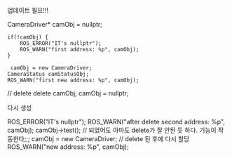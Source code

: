 업데이트 필요!!!

CameraDriver* camObj = nullptr;

    if(!camObj) {
        ROS_ERROR("IT's nullptr");
        ROS_WARN("first address: %p", camObj);
    } 

     camObj = new CameraDriver;
    CameraStatus camStatusObj;
    ROS_WARN("first new address: %p", camObj);



// delete
       delete camObj;
            camObj = nullptr;


다시 생성

ROS_ERROR("IT's nullptr");
                ROS_WARN("after delete second address: %p", camObj);
                camObj->test(); // 되었어도 아마도 delete가 잘 안된 듯 하다. 기능이 작동한다;;;
                camObj = new CameraDriver; // delete 된 후에 다시 할당
                ROS_WARN("new address: %p", camObj);



